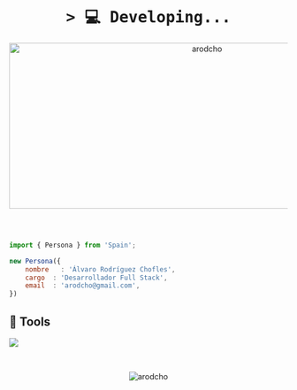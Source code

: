 <h1 align="center">
        <samp>&gt; 💻
                <b>Developing...</b>
        </samp>
</h1>
<p align="center">
  <img src="https://socialify.git.ci/arodcho/arodcho/image?font=Source%20Code%20Pro&language=1&name=1&owner=1&pattern=Plus&theme=Dark" alt="arodcho" width="700" height="300" />
</p>

<br />

```js

import { Persona } from 'Spain';

new Persona({
    nombre   : 'Álvaro Rodríguez Chofles',
    cargo  : 'Desarrollador Full Stack',
    email  : 'arodcho@gmail.com',
})
```

<h2>🔧 Tools</h2>
<p align="left">
    <img src="https://skillicons.dev/icons?i=ts,js,react,php,laravel,jquery,java,mysql,postgresql,vite,sass,html,css,tailwind,bootstrap,npm,git,github,figma,postman,vscode,wordpress"  />
</p>

<br>

 <p align="center"> <img src="https://github-readme-stats.vercel.app/api?username=arodcho&show_icons=true&theme=gotham&hide=,prs,contribs" alt="arodcho" />

